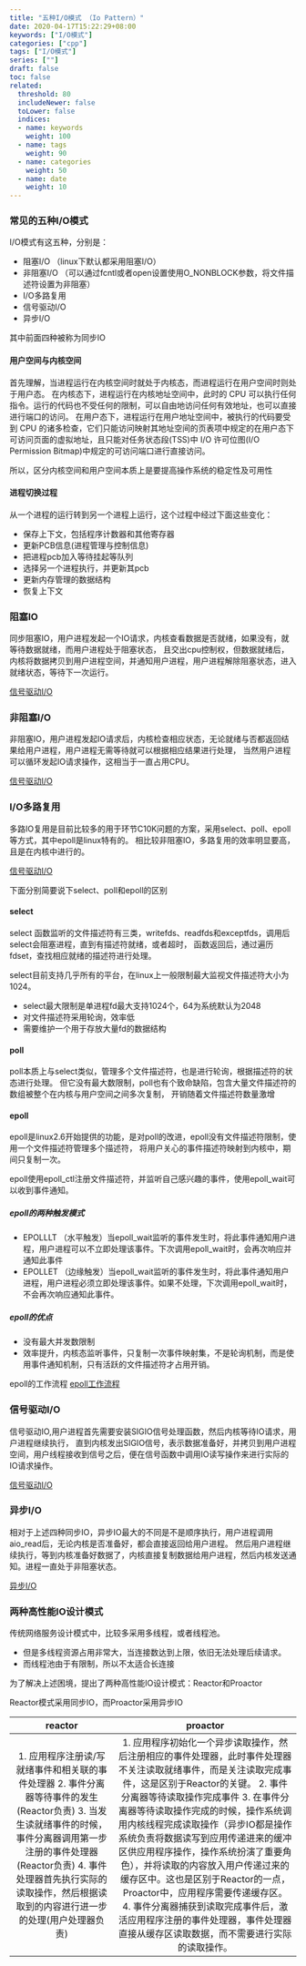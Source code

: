 ```yaml
---
title: "五种I/O模式 （Io Pattern）"
date: 2020-04-17T15:22:29+08:00
keywords: ["I/O模式"]
categories: ["cpp"]
tags: ["I/O模式"]
series: [""]
draft: false
toc: false
related:
  threshold: 80
  includeNewer: false
  toLower: false
  indices:
  - name: keywords
    weight: 100
  - name: tags
    weight: 90
  - name: categories
    weight: 50
  - name: date
    weight: 10
---
```


### 常见的五种I/O模式
I/O模式有这五种，分别是：

- 阻塞I/O （linux下默认都采用阻塞I/O）
- 非阻塞I/O （可以通过fcntl或者open设置使用O_NONBLOCK参数，将文件描述符设置为非阻塞）
- I/O多路复用 
- 信号驱动I/O
- 异步I/O

其中前面四种被称为同步IO

#### 用户空间与内核空间
首先理解，当进程运行在内核空间时就处于内核态，而进程运行在用户空间时则处于用户态。
在内核态下，进程运行在内核地址空间中，此时的 CPU 可以执行任何指令。运行的代码也不受任何的限制，可以自由地访问任何有效地址，也可以直接进行端口的访问。
在用户态下，进程运行在用户地址空间中，被执行的代码要受到 CPU 的诸多检查，它们只能访问映射其地址空间的页表项中规定的在用户态下可访问页面的虚拟地址，且只能对任务状态段(TSS)中 I/O 许可位图(I/O Permission Bitmap)中规定的可访问端口进行直接访问。

所以，区分内核空间和用户空间本质上是要提高操作系统的稳定性及可用性

#### 进程切换过程
从一个进程的运行转到另一个进程上运行，这个过程中经过下面这些变化：
- 保存上下文，包括程序计数器和其他寄存器
- 更新PCB信息(进程管理与控制信息)
- 把进程pcb加入等待挂起等队列
- 选择另一个进程执行，并更新其pcb
- 更新内存管理的数据结构
- 恢复上下文


### 阻塞IO

同步阻塞IO，用户进程发起一个IO请求，内核查看数据是否就绪，如果没有，就等待数据就绪，而用户进程处于阻塞状态，
且交出cpu控制权，但数据就绪后，内核将数据拷贝到用户进程空间，并通知用户进程，用户进程解除阻塞状态，进入就绪状态，等待下一次运行。

[信号驱动I/O](./image/io_block.png)

### 非阻塞I/O
非阻塞IO，用户进程发起IO请求后，内核检查相应状态，无论就绪与否都返回结果给用户进程，用户进程无需等待就可以根据相应结果进行处理，
当然用户进程可以循环发起IO请求操作，这相当于一直占用CPU。

[信号驱动I/O](./image/io_nonblock.png)


### I/O多路复用
多路IO复用是目前比较多的用于环节C10K问题的方案，采用select、poll、epoll等方式，其中epoll是linux特有的。
相比较非阻塞IO，多路复用的效率明显要高，且是在内核中进行的。

[信号驱动I/O](./image/io_multiplexing.png)

下面分别简要说下select、poll和epoll的区别
#### select
select 函数监听的文件描述符有三类，writefds、readfds和exceptfds，调用后select会阻塞进程，直到有描述符就绪，或者超时，
函数返回后，通过遍历fdset，查找相应就绪的描述符进行处理。

select目前支持几乎所有的平台，在linux上一般限制最大监视文件描述符大小为1024。

- select最大限制是单进程fd最大支持1024个，64为系统默认为2048
- 对文件描述符采用轮询，效率低
- 需要维护一个用于存放大量fd的数据结构

#### poll
poll本质上与select类似，管理多个文件描述符，也是进行轮询，根据描述符的状态进行处理。
但它没有最大数限制，poll也有个致命缺陷，包含大量文件描述符的数组被整个在内核与用户空间之间多次复制，
开销随着文件描述符数量激增


#### epoll
epoll是linux2.6开始提供的功能，是对poll的改进，epoll没有文件描述符限制，使用一个文件描述符管理多个描述符，
将用户关心的事件描述符映射到内核中，期间只复制一次。

epoll使用epoll_ctl注册文件描述符，并监听自己感兴趣的事件，使用epoll_wait可以收到事件通知。

##### epoll的两种触发模式

- EPOLLLT （水平触发）当epoll_wait监听的事件发生时，将此事件通知用户进程，用户进程可以不立即处理该事件。下次调用epoll_wait时，会再次响应并通知此事件
- EPOLLET （边缘触发）当epoll_wait监听的事件发生时，将此事件通知用户进程，用户进程必须立即处理该事件。如果不处理，下次调用epoll_wait时，不会再次响应通知此事件。

##### epoll的优点

- 没有最大并发数限制
- 效率提升，内核态监听事件，只复制一次事件映射集，不是轮询机制，而是使用事件通知机制，只有活跃的文件描述符才占用开销。

epoll的工作流程
[epoll工作流程](./image/epoll.png)

### 信号驱动I/O
信号驱动IO,用户进程首先需要安装SIGIO信号处理函数，然后内核等待IO请求，用户进程继续执行，
直到内核发出SIGIO信号，表示数据准备好，并拷贝到用户进程空间，用户线程接收到信号之后，便在信号函数中调用IO读写操作来进行实际的IO请求操作。

[信号驱动I/O](./image/io_signal.png)


### 异步I/O

相对于上述四种同步IO，异步IO最大的不同是不是顺序执行，用户进程调用aio_read后，无论内核是否准备好，都会直接返回给用户进程。
然后用户进程继续执行，等到内核准备好数据了，内核直接复制数据给用户进程，然后内核发送通知。进程一直处于非阻塞状态。

[异步I/O](./image/aio.png)



### 两种高性能IO设计模式

传统网络服务设计模式中，比较多采用多线程，或者线程池。

- 但是多线程资源占用非常大，当连接数达到上限，依旧无法处理后续请求。
- 而线程池由于有限制，所以不太适合长连接

为了解决上述困境，提出了两种高性能IO设计模式：Reactor和Proactor

Reactor模式采用同步IO，而Proactor采用异步IO

| reactor | proactor |
| :---: | :---: |
| 1. 应用程序注册读/写就绪事件和相关联的事件处理器 2. 事件分离器等待事件的发生 (Reactor负责) 3. 当发生读就绪事件的时候，事件分离器调用第一步注册的事件处理器(Reactor负责) 4. 事件处理器首先执行实际的读取操作，然后根据读取到的内容进行进一步的处理(用户处理器负责) | 1. 应用程序初始化一个异步读取操作，然后注册相应的事件处理器，此时事件处理器不关注读取就绪事件，而是关注读取完成事件，这是区别于Reactor的关键。 2. 事件分离器等待读取操作完成事件 3. 在事件分离器等待读取操作完成的时候，操作系统调用内核线程完成读取操作（异步IO都是操作系统负责将数据读写到应用传递进来的缓冲区供应用程序操作，操作系统扮演了重要角色），并将读取的内容放入用户传递过来的缓存区中。这也是区别于Reactor的一点，Proactor中，应用程序需要传递缓存区。 4. 事件分离器捕获到读取完成事件后，激活应用程序注册的事件处理器，事件处理器直接从缓存区读取数据，而不需要进行实际的读取操作。|






